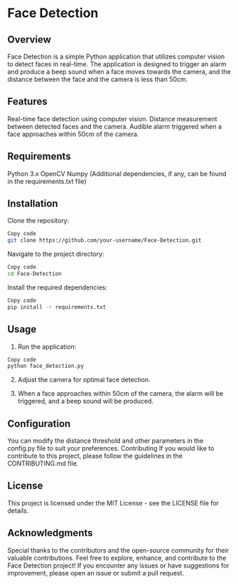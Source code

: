 
# Face Detection
## Overview
Face Detection is a simple Python application that utilizes computer vision to detect faces in real-time. The application is designed to trigger an alarm and produce a beep sound when a face moves towards the camera, and the distance between the face and the camera is less than 50cm.

## Features
Real-time face detection using computer vision.
Distance measurement between detected faces and the camera.
Audible alarm triggered when a face approaches within 50cm of the camera.

## Requirements
Python 3.x
OpenCV
Numpy
(Additional dependencies, if any, can be found in the requirements.txt file)

## Installation
Clone the repository:

``` bash
Copy code
git clone https://github.com/your-username/Face-Detection.git
 ```
Navigate to the project directory:

``` bash
Copy code
cd Face-Detection
```
Install the required dependencies:

``` bash
Copy code
pip install -r requirements.txt
```
## Usage
1. Run the application:

``` bash
Copy code
python face_detection.py
```
2. Adjust the camera for optimal face detection.

3. When a face approaches within 50cm of the camera, the alarm will be triggered, and a beep sound will be produced.

## Configuration
You can modify the distance threshold and other parameters in the config.py file to suit your preferences.
Contributing
If you would like to contribute to this project, please follow the guidelines in the CONTRIBUTING.md file.

## License
This project is licensed under the MIT License - see the LICENSE file for details.

## Acknowledgments
Special thanks to the contributors and the open-source community for their valuable contributions.
Feel free to explore, enhance, and contribute to the Face Detection project! If you encounter any issues or have suggestions for improvement, please open an issue or submit a pull request.



